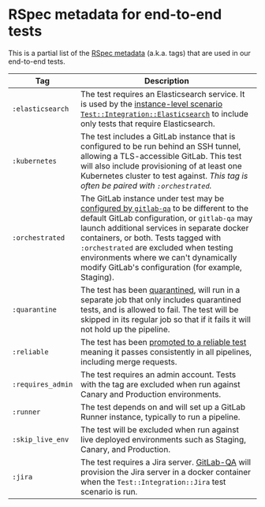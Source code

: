 # RSpec metadata for end-to-end tests

This is a partial list of the [RSpec metadata](https://relishapp.com/rspec/rspec-core/docs/metadata/user-defined-metadata)
(a.k.a. tags) that are used in our end-to-end tests.

<!-- Please keep the tags in alphabetical order -->

| Tag | Description |
|-----|-------------|
| `:elasticsearch`  | The test requires an Elasticsearch service. It is used by the [instance-level scenario](https://gitlab.com/gitlab-org/gitlab-qa#definitions) [`Test::Integration::Elasticsearch`](https://gitlab.com/gitlab-org/gitlab/-/blob/72b62b51bdf513e2936301cb6c7c91ec27c35b4d/qa/qa/ee/scenario/test/integration/elasticsearch.rb) to include only tests that require Elasticsearch. |
| `:kubernetes`     | The test includes a GitLab instance that is configured to be run behind an SSH tunnel, allowing a TLS-accessible GitLab. This test will also include provisioning of at least one Kubernetes cluster to test against. *This tag is often be paired with `:orchestrated`.* |
| `:orchestrated`   | The GitLab instance under test may be [configured by `gitlab-qa`](https://gitlab.com/gitlab-org/gitlab-qa/-/blob/master/docs/what_tests_can_be_run.md#orchestrated-tests) to be different to the default GitLab configuration, or `gitlab-qa` may launch additional services in separate docker containers, or both. Tests tagged with `:orchestrated` are excluded when testing environments where we can't dynamically modify GitLab's configuration (for example, Staging). |
| `:quarantine`     | The test has been [quarantined](https://about.gitlab.com/handbook/engineering/quality/guidelines/debugging-qa-test-failures/#quarantining-tests), will run in a separate job that only includes quarantined tests, and is allowed to fail. The test will be skipped in its regular job so that if it fails it will not hold up the pipeline. |
| `:reliable`       | The test has been [promoted to a reliable test](https://about.gitlab.com/handbook/engineering/quality/guidelines/reliable-tests/#promoting-an-existing-test-to-reliable) meaning it passes consistently in all pipelines, including merge requests. |
| `:requires_admin` | The test requires an admin account. Tests with the tag are excluded when run against Canary and Production environments. |
| `:runner`         | The test depends on and will set up a GitLab Runner instance, typically to run a pipeline. |
| `:skip_live_env`  | The test will be excluded when run against live deployed environments such as Staging, Canary, and Production. |
| `:jira`           | The test requires a Jira server. [GitLab-QA](https://gitlab.com/gitlab-org/gitlab-qa) will provision the Jira server in a docker container when the `Test::Integration::Jira` test scenario is run.
